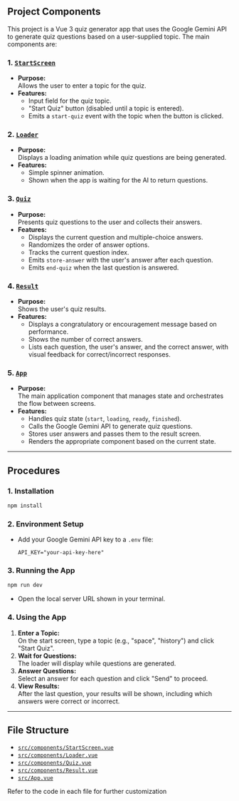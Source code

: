 ## Project Components

This project is a Vue 3 quiz generator app that uses the Google Gemini API to generate quiz questions based on a user-supplied topic. The main components are:

### 1. [`StartScreen`](src/components/StartScreen.vue)

- **Purpose:**  
  Allows the user to enter a topic for the quiz.
- **Features:**  
  - Input field for the quiz topic.
  - "Start Quiz" button (disabled until a topic is entered).
  - Emits a `start-quiz` event with the topic when the button is clicked.

### 2. [`Loader`](src/components/Loader.vue)

- **Purpose:**  
  Displays a loading animation while quiz questions are being generated.
- **Features:**  
  - Simple spinner animation.
  - Shown when the app is waiting for the AI to return questions.

### 3. [`Quiz`](src/components/Quiz.vue)

- **Purpose:**  
  Presents quiz questions to the user and collects their answers.
- **Features:**  
  - Displays the current question and multiple-choice answers.
  - Randomizes the order of answer options.
  - Tracks the current question index.
  - Emits `store-answer` with the user's answer after each question.
  - Emits `end-quiz` when the last question is answered.

### 4. [`Result`](src/components/Result.vue)

- **Purpose:**  
  Shows the user's quiz results.
- **Features:**  
  - Displays a congratulatory or encouragement message based on performance.
  - Shows the number of correct answers.
  - Lists each question, the user's answer, and the correct answer, with visual feedback for correct/incorrect responses.

### 5. [`App`](src/App.vue)

- **Purpose:**  
  The main application component that manages state and orchestrates the flow between screens.
- **Features:**  
  - Handles quiz state (`start`, `loading`, `ready`, `finished`).
  - Calls the Google Gemini API to generate quiz questions.
  - Stores user answers and passes them to the result screen.
  - Renders the appropriate component based on the current state.

---

## Procedures

### 1. **Installation**

```sh
npm install
```

### 2. **Environment Setup**

- Add your Google Gemini API key to a `.env` file:
  ```
  API_KEY="your-api-key-here"
  ```

### 3. **Running the App**

```sh
npm run dev
```
- Open the local server URL shown in your terminal.

### 4. **Using the App**

1. **Enter a Topic:**  
   On the start screen, type a topic (e.g., "space", "history") and click "Start Quiz".
2. **Wait for Questions:**  
   The loader will display while questions are generated.
3. **Answer Questions:**  
   Select an answer for each question and click "Send" to proceed.
4. **View Results:**  
   After the last question, your results will be shown, including which answers were correct or incorrect.

---

## File Structure

- [`src/components/StartScreen.vue`](src/components/StartScreen.vue)  
- [`src/components/Loader.vue`](src/components/Loader.vue)  
- [`src/components/Quiz.vue`](src/components/Quiz.vue)  
- [`src/components/Result.vue`](src/components/Result.vue)  
- [`src/App.vue`](src/App.vue)  

Refer to the code in each file for further customization
